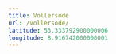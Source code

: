 ```yaml
---
title: Vollersode
url: /vollersode/
latitude: 53.333792900000006
longitude: 8.916742000000001
---
```

